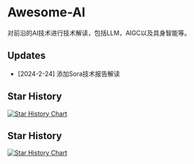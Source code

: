 # Awesome-AI
对前沿的AI技术进行技术解读，包括LLM，AIGC以及具身智能等。

## Updates
- [2024-2-24] 添加Sora技术报告解读

## Star History

<a href="https://star-history.com/#qiao0313/Awesome-AI&Date">
  <picture>
    <source media="(prefers-color-scheme: dark)" srcset="https://api.star-history.com/svg?repos=qiao0313/Awesome-AI&type=Date&theme=dark" />
    <source media="(prefers-color-scheme: light)" srcset="https://api.star-history.com/svg?repos=qiao0313/Awesome-AI&type=Date" />
    <img alt="Star History Chart" src="https://api.star-history.com/svg?repos=qiao0313/Awesome-AI&type=Date" />
  </picture>
</a>

## Star History

[![Star History Chart](https://api.star-history.com/svg?repos=qiao0313/Awesome-AI&type=Date)](https://star-history.com/#qiao0313/Awesome-AI&Date)

